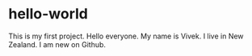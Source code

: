 # hello-world
This is my first project.
Hello everyone.
My name is Vivek. 
I live in New Zealand.
I am new on Github.
